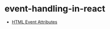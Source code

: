 # event-handling-in-react
- [HTML Event Attributes](https://www.w3schools.com/tags/ref_eventattributes.asp)
